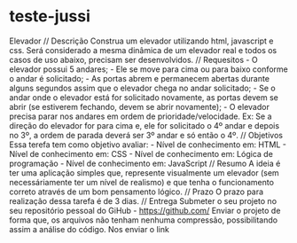 # teste-jussi
Elevador  // Descrição Construa um elevador utilizando html, javascript e css. Será considerado a mesma dinâmica de um elevador real e todos os casos de uso abaixo, precisam ser desenvolvidos.  // Requesitos - O elevador possui 5 andares; - Ele se move para cima ou para baixo conforme o andar é solicitado; - As portas abrem e permanecem abertas durante alguns segundos assim que o elevador chega no andar solicitado; - Se o andar onde o elevador está for solicitado novamente, as portas devem se abrir (se estiverem fechando, devem se abrir novamente); - O elevador precisa parar nos andares em ordem de prioridade/velocidade.   Ex: Se a direção do elevador for para cima e, ele for solicitado o 4º andar e depois no 3º, a ordem de parada deverá ser 3º andar e só então o 4º.  // Objetivos Essa terefa tem como objetivo avaliar:  - Nível de conhecimento em: HTML  - Nível de conhecimento em: CSS  - Nível de conhecimento em: Lógica de programação  - Nível de conhecimento em: JavaScript  // Resumo A ideia é ter uma aplicação simples que, represente visualmente um elevador (sem necessáriamente ter um nível de realismo) e que tenha o funcionamento correto através de um bom pensamento lógico.  // Prazo O prazo para realização dessa tarefa é de 3 dias.  // Entrega Submeter o seu projeto no seu repositório pessoal do GiHub - https://github.com/ Enviar o projeto de forma que, os arquivos não tenham nenhuma compressão, possibilitando assim a análise do código. Nos enviar o link
